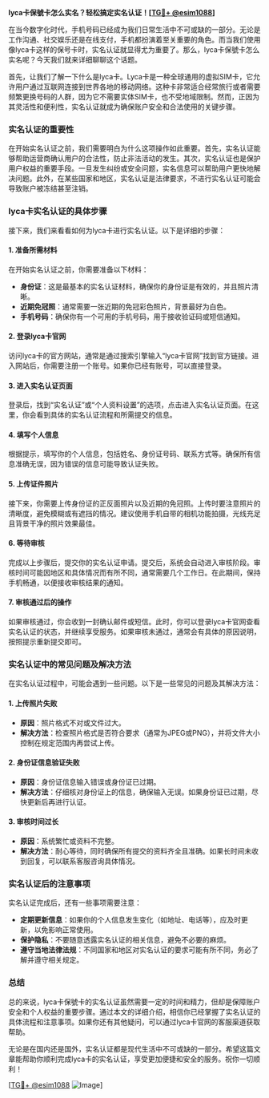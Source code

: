 **lyca卡保號卡怎么实名？轻松搞定实名认证！[[TG💪+ @esim1088](https://t.me/s/esim1088)]**

在当今数字化时代，手机号码已经成为我们日常生活中不可或缺的一部分。无论是工作沟通、社交娱乐还是在线支付，手机都扮演着至关重要的角色。而当我们使用像lyca卡这样的保号卡时，实名认证就显得尤为重要了。那么，lyca卡保號卡怎么实名呢？今天我们就来详细聊聊这个话题。

首先，让我们了解一下什么是lyca卡。Lyca卡是一种全球通用的虚拟SIM卡，它允许用户通过互联网连接到世界各地的移动网络。这种卡非常适合经常旅行或者需要频繁更换号码的人群，因为它不需要实体SIM卡，也不受地域限制。然而，正因为其灵活性和便利性，实名认证就成为确保账户安全和合法使用的关键步骤。

### 实名认证的重要性

在开始实名认证之前，我们需要明白为什么这项操作如此重要。首先，实名认证能够帮助运营商确认用户的合法性，防止非法活动的发生。其次，实名认证也是保护用户权益的重要手段。一旦发生纠纷或安全问题，实名信息可以帮助用户更快地解决问题。此外，在某些国家和地区，实名认证是法律要求，不进行实名认证可能会导致账户被冻结甚至注销。

### lyca卡实名认证的具体步骤

接下来，我们来看看如何为lyca卡进行实名认证。以下是详细的步骤：

#### 1. 准备所需材料

在开始实名认证之前，你需要准备以下材料：

- **身份证**：这是最基本的实名认证材料，确保你的身份证是有效的，并且照片清晰。
- **近期免冠照**：通常需要一张近期的免冠彩色照片，背景最好为白色。
- **手机号码**：确保你有一个可用的手机号码，用于接收验证码或短信通知。

#### 2. 登录lyca卡官网

访问lyca卡的官方网站，通常是通过搜索引擎输入“lyca卡官网”找到官方链接。进入网站后，你需要注册一个账号。如果你已经有账号，可以直接登录。

#### 3. 进入实名认证页面

登录后，找到“实名认证”或“个人资料设置”的选项，点击进入实名认证页面。在这里，你会看到具体的实名认证流程和所需提交的信息。

#### 4. 填写个人信息

根据提示，填写你的个人信息，包括姓名、身份证号码、联系方式等。确保所有信息准确无误，因为错误的信息可能导致认证失败。

#### 5. 上传证件照片

接下来，你需要上传身份证的正反面照片以及近期的免冠照。上传时要注意照片的清晰度，避免模糊或有遮挡的情况。建议使用手机自带的相机功能拍摄，光线充足且背景干净的照片效果最佳。

#### 6. 等待审核

完成以上步骤后，提交你的实名认证申请。提交后，系统会自动进入审核阶段。审核时间可能因地区和具体情况而有所不同，通常需要几个工作日。在此期间，保持手机畅通，以便接收审核结果的通知。

#### 7. 审核通过后的操作

如果审核通过，你会收到一封确认邮件或短信。此时，你可以登录lyca卡官网查看实名认证的状态，并继续享受服务。如果审核未通过，通常会有具体的原因说明，按照提示重新提交即可。

### 实名认证中的常见问题及解决方法

在实名认证过程中，可能会遇到一些问题。以下是一些常见的问题及其解决方法：

#### 1. 上传照片失败

- **原因**：照片格式不对或文件过大。
- **解决方法**：检查照片格式是否符合要求（通常为JPEG或PNG），并将文件大小控制在规定范围内再尝试上传。

#### 2. 身份证信息验证失败

- **原因**：身份证信息输入错误或身份证已过期。
- **解决方法**：仔细核对身份证上的信息，确保输入无误。如果身份证已过期，尽快更新后再进行认证。

#### 3. 审核时间过长

- **原因**：系统繁忙或资料不完整。
- **解决方法**：耐心等待，同时确保所有提交的资料齐全且准确。如果长时间未收到回复，可以联系客服咨询具体情况。

### 实名认证后的注意事项

实名认证完成后，还有一些事项需要注意：

- **定期更新信息**：如果你的个人信息发生变化（如地址、电话等），应及时更新，以免影响正常使用。
- **保护隐私**：不要随意透露实名认证的相关信息，避免不必要的麻烦。
- **遵守当地法律法规**：不同国家和地区对实名认证的要求可能有所不同，务必了解并遵守相关规定。

### 总结

总的来说，lyca卡保號卡的实名认证虽然需要一定的时间和精力，但却是保障账户安全和个人权益的重要步骤。通过本文的详细介绍，相信你已经掌握了实名认证的具体流程和注意事项。如果你还有其他疑问，可以通过lyca卡官网的客服渠道获取帮助。

无论是在国内还是国外，实名认证都是现代生活中不可或缺的一部分。希望这篇文章能帮助你顺利完成lyca卡的实名认证，享受更加便捷和安全的服务。祝你一切顺利！

[[TG💪+ @esim1088](https://t.me/s/esim1088) ![Image](https://i.postimg.cc/4NQfJmqS/Snipaste-2025-05-13-00-14-12.png)]